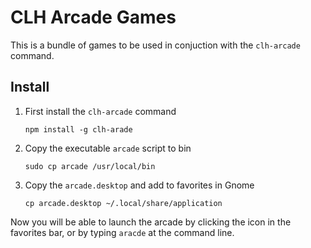 # CLH Arcade Games
This is a bundle of games to be used in conjuction with the `clh-arcade` command.

## Install
1. First install the `clh-arcade` command

       npm install -g clh-arade

2. Copy the executable `arcade` script to bin

       sudo cp arcade /usr/local/bin

3. Copy the `arcade.desktop` and add to favorites in Gnome

       cp arcade.desktop ~/.local/share/application

Now you will be able to launch the arcade by clicking the icon in the favorites bar, or by typing `aracde` at the command line.
